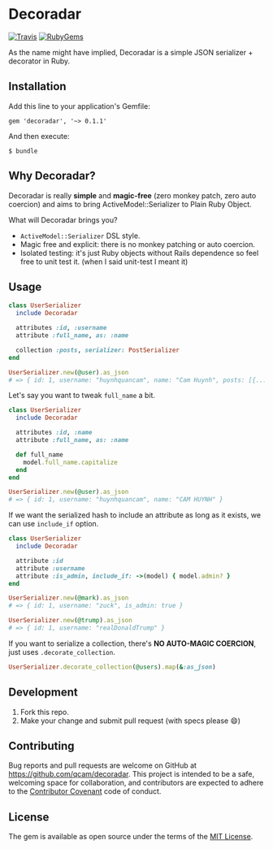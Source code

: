 # Decoradar

[![Travis](https://img.shields.io/travis/qcam/decoradar.svg)](https://travis-ci.org/qcam/decoradar)
[![RubyGems](https://img.shields.io/gem/v/decoradar.svg)](https://rubygems.org/gems/decoradar)

As the name might have implied, Decoradar is a simple JSON serializer + decorator in Ruby.

## Installation

Add this line to your application's Gemfile:

    gem 'decoradar', '~> 0.1.1'

And then execute:

    $ bundle

## Why Decoradar?

Decoradar is really **simple** and **magic-free** (zero monkey patch, zero auto coercion)
and aims to bring ActiveModel::Serializer to Plain Ruby Object.

What will Decoradar brings you?

- `ActiveModel::Serializer` DSL style.
- Magic free and explicit: there is no monkey patching or auto coercion.
- Isolated testing: it's just Ruby objects without Rails dependence so feel free to unit
  test it. (when I said unit-test I meant it)

## Usage

```ruby
class UserSerializer
  include Decoradar

  attributes :id, :username
  attribute :full_name, as: :name

  collection :posts, serializer: PostSerializer
end

UserSerializer.new(@user).as_json
# => { id: 1, username: "huynhquancam", name: "Cam Huynh", posts: [{...}] }
```

Let's say you want to tweak `full_name` a bit.

```ruby
class UserSerializer
  include Decoradar

  attributes :id, :name
  attribute :full_name, as: :name

  def full_name
    model.full_name.capitalize
  end
end

UserSerializer.new(@user).as_json
# => { id: 1, username: "huynhquancam", name: "CAM HUYNH" }
```

If we want the serialized hash to include an attribute as long as it exists, we can use `include_if` option.

```ruby
class UserSerializer
  include Decoradar

  attribute :id
  attribute :username
  attribute :is_admin, include_if: ->(model) { model.admin? }
end

UserSerializer.new(@mark).as_json
# => { id: 1, username: "zuck", is_admin: true }

UserSerializer.new(@trump).as_json
# => { id: 1, username: "realDonaldTrump" }
```

If you want to serialize a collection, there's **NO AUTO-MAGIC COERCION**, just uses `.decorate_collection`.

```ruby
UserSerializer.decorate_collection(@users).map(&:as_json)
```

## Development

1. Fork this repo.
2. Make your change and submit pull request (with specs please :smile:)

## Contributing

Bug reports and pull requests are welcome on GitHub at https://github.com/qcam/decoradar.
This project is intended to be a safe, welcoming space for collaboration, and contributors are
expected to adhere to the [Contributor Covenant](http://contributor-covenant.org) code of conduct.

## License

The gem is available as open source under the terms of the [MIT License](http://opensource.org/licenses/MIT).
